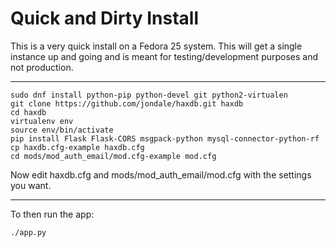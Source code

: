 # Quick and Dirty Install

This is a very quick install on a Fedora 25 system.  This will get a single
instance up and going and is meant for testing/development purposes and not
production.

---

```
sudo dnf install python-pip python-devel git python2-virtualen
git clone https://github.com/jondale/haxdb.git haxdb
cd haxdb
virtualenv env
source env/bin/activate
pip install Flask Flask-CORS msgpack-python mysql-connector-python-rf
cp haxdb.cfg-example haxdb.cfg
cd mods/mod_auth_email/mod.cfg-example mod.cfg
```
Now edit haxdb.cfg and mods/mod_auth_email/mod.cfg with the settings you want.  

---

To then run the app:
```
./app.py
```
